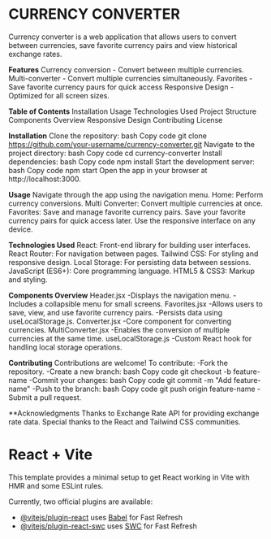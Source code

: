 # CURRENCY CONVERTER
Currency converter is a web application that allows users to convert between currencies, save favorite currency pairs and view historical exchange rates.

**Features**
Currency conversion - Convert between multiple currencies.
Multi-converter - Convert multiple currencies simultaneously.
Favorites - Save favorite currency paurs for quick access
Responsive Design - Optimized for all screen sizes.

**Table of Contents**
Installation
Usage
Technologies Used
Project Structure
Components Overview
Responsive Design
Contributing
License


**Installation**
  Clone the repository:
  bash
  Copy code
  git clone https://github.com/your-username/currency-converter.git
Navigate to the project directory:
  bash
  Copy code
  cd currency-converter
Install dependencies:
  bash
  Copy code
  npm install
Start the development server:
  bash
  Copy code
  npm start
Open the app in your browser at http://localhost:3000.


**Usage**
Navigate through the app using the navigation menu.
Home: Perform currency conversions.
Multi Converter: Convert multiple currencies at once.
Favorites: Save and manage favorite currency pairs.
Save your favorite currency pairs for quick access later.
Use the responsive interface on any device.


**Technologies Used**
React: Front-end library for building user interfaces.
React Router: For navigation between pages.
Tailwind CSS: For styling and responsive design.
Local Storage: For persisting data between sessions.
JavaScript (ES6+): Core programming language.
HTML5 & CSS3: Markup and styling.


**Components Overview**
Header.jsx
  -Displays the navigation menu.
  -Includes a collapsible menu for small screens.
Favorites.jsx
  -Allows users to save, view, and use favorite currency pairs.
  -Persists data using useLocalStorage.js.
Converter.jsx
  -Core component for converting currencies.
MultiConverter.jsx
  -Enables the conversion of multiple currencies at the same time.
useLocalStorage.js
  -Custom React hook for handling local storage operations.


**Contributing**
Contributions are welcome! To contribute:
  -Fork the repository.
  -Create a new branch:
   bash
   Copy code
   git checkout -b feature-name
  -Commit your changes:
   bash
   Copy code
   git commit -m "Add feature-name"
  -Push to the branch:
   bash
   Copy code
   git push origin feature-name
  -Submit a pull request.

**Acknowledgments
Thanks to Exchange Rate API for providing exchange rate data.
Special thanks to the React and Tailwind CSS communities.

# React + Vite

This template provides a minimal setup to get React working in Vite with HMR and some ESLint rules.

Currently, two official plugins are available:

- [@vitejs/plugin-react](https://github.com/vitejs/vite-plugin-react/blob/main/packages/plugin-react/README.md) uses [Babel](https://babeljs.io/) for Fast Refresh
- [@vitejs/plugin-react-swc](https://github.com/vitejs/vite-plugin-react-swc) uses [SWC](https://swc.rs/) for Fast Refresh

